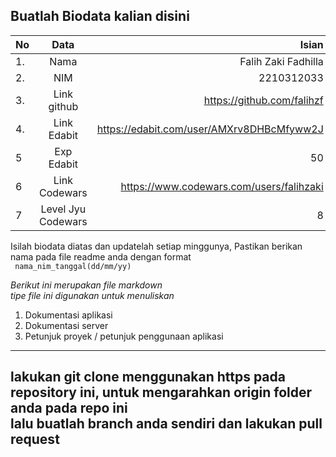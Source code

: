 **Buatlah Biodata kalian disini** <br />
----------------------------------------
|No | Data  | Isian|
|---|:-------:|------:|
|1. |Nama     |Falih Zaki Fadhilla|
|2.| NIM        |2210312033|
|3. |Link github |https://github.com/falihzf |
|4.| Link Edabit |https://edabit.com/user/AMXrv8DHBcMfyww2J|
|5|Exp Edabit   |  50   |
|6| Link Codewars|https://www.codewars.com/users/falihzaki|
|7| Level Jyu Codewars|8|

Isilah biodata diatas dan updatelah setiap minggunya,
Pastikan berikan nama pada file readme anda dengan format <br/>
`
nama_nim_tanggal(dd/mm/yy)` 

*Berikut ini merupakan file markdown <br/> tipe file ini digunakan untuk menuliskan*
1. Dokumentasi aplikasi
2. Dokumentasi server
3. Petunjuk proyek / petunjuk penggunaan aplikasi
----
**lakukan git clone menggunakan https pada repository ini, untuk mengarahkan origin folder anda pada repo ini<br/> lalu buatlah branch anda sendiri dan lakukan pull request**
----
